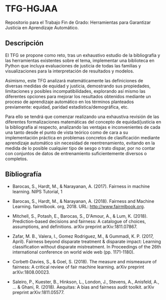 # TFG-HGJAA
Repositorio para el Trabajo Fin de Grado: Herramientas para Garantizar Justicia en Aprendizaje Automático.

## Descripción

El TFG se propone como reto, tras un exhaustivo estudio de la bibliografía y las herramientas existentes sobre el tema, implementar una biblioteca en Python que incluya evaluaciones de justicia de todas las familias y visualizaciones para la interpretación de resultados y modelos.

Asimismo, este TFG analizará matemáticamente las definiciones de diversas medidas de equidad y justicia, demostrando sus propiedades, limitaciones y posibles incompatibilidades, explorando así mismo las diferentes opciones para mejorar los resultados obtenidos mediante un proceso de aprendizaje automático en los términos planteados previamente:  equidad, paridad estadística/demográfica, etc. 

Para ello se tendrá que comenzar realizando una exhaustiva revisión de las diferentes formalizaciones matemáticas del concepto de equidad/justicia en la bibliografía al respecto, analizando las ventajas e inconvenientes de cada una tanto desde el punto de vista teórico como de cara a su implementación práctica en problemas concretos de clasificación mediante aprendizaje automático sin necesidad de reentrenamiento, evitando en la medida de lo posible cualquier tipo de sesgo o trato dispar, por no contar con conjuntos de datos de entrenamiento suficientemente diversos o completos. 

## Bibliografía

- Barocas, S., Hardt, M., & Narayanan, A. (2017). Fairness in machine learning. NIPS Tutorial, 1

- Barocas, S., Hardt, M., & Narayanan, A. (2018). Fairness and Machine Learning. fairmlbook. org, 2018. URL: http://www.fairmlbook.org.

- Mitchell, S., Potash, E., Barocas, S., D'Amour, A., & Lum, K. (2018). Prediction-based decisions and fairness: A catalogue of choices, assumptions, and definitions. arXiv preprint arXiv:1811.07867.

- Zafar, M. B., Valera, I., Gomez Rodriguez, M., & Gummadi, K. P. (2017, April). Fairness beyond disparate treatment & disparate impact: Learning classification without disparate mistreatment. In Proceedings of the 26th international conference on world wide web (pp. 1171-1180).

- Corbett-Davies, S., & Goel, S. (2018). The measure and mismeasure of fairness: A critical review of fair machine learning. arXiv preprint arXiv:1808.00023.

- Saleiro, P., Kuester, B., Hinkson, L., London, J., Stevens, A., Anisfeld, A., ... & Ghani, R. (2018). Aequitas: A bias and fairness audit toolkit. arXiv preprint arXiv:1811.05577.
